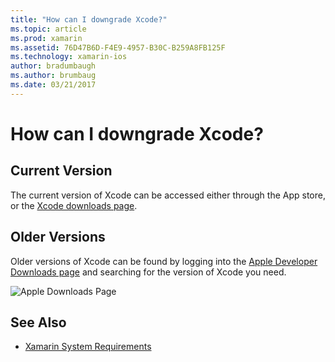 ```yaml
---
title: "How can I downgrade Xcode?"
ms.topic: article
ms.prod: xamarin
ms.assetid: 76D47B6D-F4E9-4957-B30C-B259A8FB125F
ms.technology: xamarin-ios
author: bradumbaugh
ms.author: brumbaug
ms.date: 03/21/2017
---
```


# How can I downgrade Xcode?

## Current Version

The current version of Xcode can be accessed either through the App store, or the [Xcode downloads page](https://developer.apple.com/xcode/downloads/).

## Older Versions

Older versions of Xcode can be found by logging into the [Apple Developer Downloads page](https://developer.apple.com/downloads/) and searching for the version of Xcode you need.

![Apple Downloads Page](http://content.screencast.com/users/Kent.Green/folders/Jing/media/4c5e2228-08a4-4d5a-af3b-7b66df741c6f/2015-06-11_1012.png "Apple Downloads Page")

## See Also
- [Xamarin System Requirements](~/cross-platform/get-started/requirements.md)
